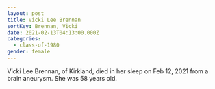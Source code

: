 ```yaml
---
layout: post
title: Vicki Lee Brennan
sortKey: Brennan, Vicki
date: 2021-02-13T04:13:00.000Z
categories:
  - class-of-1980
gender: female
---
```

Vicki Lee Brennan, of Kirkland, died in her sleep on Feb 12, 2021 from a brain aneurysm. She was 58 years old.
